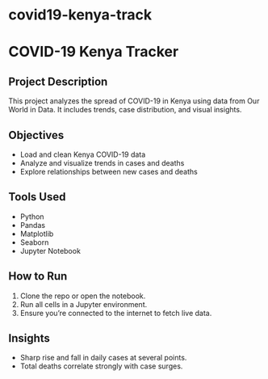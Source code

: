 # covid19-kenya-track
# COVID-19 Kenya Tracker

## Project Description
This project analyzes the spread of COVID-19 in Kenya using data from Our World in Data. It includes trends, case distribution, and visual insights.

## Objectives
- Load and clean Kenya COVID-19 data
- Analyze and visualize trends in cases and deaths
- Explore relationships between new cases and deaths

## Tools Used
- Python
- Pandas
- Matplotlib
- Seaborn
- Jupyter Notebook

## How to Run
1. Clone the repo or open the notebook.
2. Run all cells in a Jupyter environment.
3. Ensure you’re connected to the internet to fetch live data.

## Insights
- Sharp rise and fall in daily cases at several points.
- Total deaths correlate strongly with case surges.
